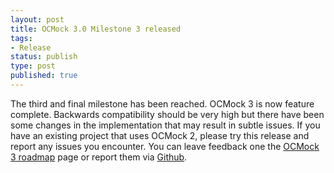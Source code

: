 ```yaml
---
layout: post
title: OCMock 3.0 Milestone 3 released
tags:
- Release
status: publish
type: post
published: true
---
```

The third and final milestone has been reached. OCMock 3 is now feature complete. Backwards compatibility should be very high but there have been some changes in the implementation that may result in subtle issues. If you have an existing project that uses OCMock 2, please try this release and report any issues you encounter. You can leave feedback one the [OCMock 3 roadmap](/ocmock3) page or report them via [Github](https://github.com/erikdoe/ocmock/issues).
